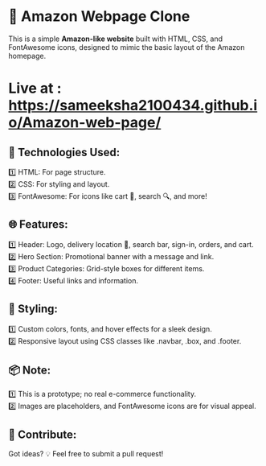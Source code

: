 # 🛒 Amazon Webpage Clone
This is a simple **Amazon-like website** built with HTML, CSS, and FontAwesome icons, designed to mimic the basic layout of the Amazon homepage.<br>

# Live at : https://sameeksha2100434.github.io/Amazon-web-page/

## 🚀 Technologies Used:

1️⃣ HTML: For page structure. <br>
2️⃣ CSS: For styling and layout. <br>
3️⃣ FontAwesome: For icons like cart 🛒, search 🔍, and more! <br>


## 🌐 Features:
1️⃣ Header: Logo, delivery location 📍, search bar, sign-in, orders, and cart. <br>
2️⃣ Hero Section: Promotional banner with a message and link. <br>
3️⃣ Product Categories: Grid-style boxes for different items. <br>
4️⃣ Footer: Useful links and information. <br>


## 🎨 Styling:

1️⃣ Custom colors, fonts, and hover effects for a sleek design. <br>
2️⃣ Responsive layout using CSS classes like .navbar, .box, and .footer. <br>


## 📦 Note:
1️⃣ This is a prototype; no real e-commerce functionality. <br>
2️⃣ Images are placeholders, and FontAwesome icons are for visual appeal. <br>


## 🤝 Contribute:
Got ideas? 💡 Feel free to submit a pull request!
